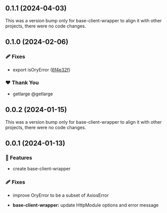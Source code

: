 ## 0.1.1 (2024-04-03)

This was a version bump only for base-client-wrapper to align it with other projects, there were no code changes.

## 0.1.0 (2024-02-06)


### 🩹 Fixes

- export isOryError ([6f4e32f](https://github.com/getlarge/nestjs-ory-integration/commit/6f4e32f))


### ❤️  Thank You

- getlarge @getlarge

## 0.0.2 (2024-01-15)

This was a version bump only for base-client-wrapper to align it with other projects, there were no code changes.

## 0.0.1 (2024-01-13)

### 🚀 Features

- create base-client-wrapper

### 🩹 Fixes

- improve OryError to be a subset of AxiosError

- **base-client-wrapper:** update HttpModule options and error message
